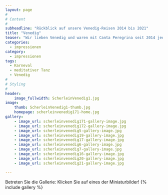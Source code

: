 ```yaml
---
layout: page
#
# Content
#
subheadline: "Rückblick auf unsere Venedig-Reisen 2014 bis 2021"
title: "Venedig"
teaser: "Wir lieben Venedig und waren mit Canta Peregrina seit 2014 jedes Jahr zum Karneval und zum meditativen Tanz zu Besuch. Hier können Sie sich mit uns nach Venedig träumen oder mit den Bildern von diesem Jahr in Erinnerungen schwelgen!"
categories:
  - impressionen
category:
  - impressionen
tags:
  - Karneval
  - meditativer Tanz
  - Venedig
#
# Styling
#
header:
    image_fullwidth: ScherleinVenedig1.jpg
image:
    thumb: ScherleinVenedig1-thumb.jpg
    homepage: scherleinvenedig171-home.jpg
gallery:
    - image_url: scherleinvenedig171-gallery-image.jpg
    - image_url: scherleinvenedig172-gallery-image.jpg
    - image_url: scherleinvenedig5-gallery-image.jpg
    - image_url: scherleinvenedig19-gallery-image.jpg
    - image_url: scherleinvenedig17-gallery-image.jpg
    - image_url: scherleinvenedig6-gallery-image.jpg
    - image_url: scherleinvenedig7-gallery-image.jpg
    - image_url: scherleinvenedig16-gallery-image.jpg
    - image_url: scherleinvenedig20-gallery-image.jpg
    - image_url: scherleinvenedig21-gallery-image.jpg

---
```


Betreten Sie die Gallerie: Klicken Sie auf eines der Miniaturbilder!
{% include gallery %}

